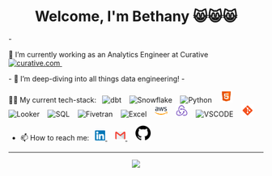 <h1 align="center"> Welcome, I'm Bethany 😸😸😸 </h1>
- <p>
  🔭 I’m currently working as an Analytics Engineer at Curative &nbsp;
  <a href="https://curative.com/" target="_blank" rel="noopener noreferrer">
    <img alt='curative.com'src="https://user-images.githubusercontent.com/27245530/153483575-122dcd0c-c511-4a72-9f66-3b7198e26a6f.png" width="20px" alt="curative.com">
  </a>
  &nbsp; &nbsp;
  </p>
- 🌱 I’m deep-diving into all things data engineering!
- <p> 👩‍💻 My current tech-stack: <span>&nbsp;
  <img alt='dbt' title='dbt' height="25" src="https://user-images.githubusercontent.com/95442334/213349441-deef5637-d615-4c32-a46b-d705e0c1e3c6.png"> &nbsp;&nbsp;
  <img alt='Snowflake' title='Snowflake' height="25" src="https://user-images.githubusercontent.com/95442334/213349702-8e4f2897-59d8-4c8f-84fe-f720ffb4dac6.png"> &nbsp;&nbsp;
  <img alt='Python' title='Python' height="25" src="https://user-images.githubusercontent.com/95442334/213349789-14dca69c-cde5-44b0-a31a-da6a65bb94c8.png"> &nbsp;&nbsp;
  <img alt='HTML' title='HTML' height="25" src="https://github.com/chandan-reddy-k/chandan-reddy-k/blob/master/assets/html.png"> &nbsp;&nbsp;
  <img alt='Looker' title='Looker' height="25" src="https://user-images.githubusercontent.com/95442334/213349893-10d1aed5-efbd-4c44-a95c-b1bb34a63b36.png"> &nbsp;&nbsp; 
  <img alt='SQL' title='SQL' height="25" src="https://user-images.githubusercontent.com/95442334/213350084-f2332fcf-8c81-48df-bb7b-be165b05dd62.png"> &nbsp;&nbsp;
  <img alt='Fivetran' title='Fivetran' height="25" src="https://user-images.githubusercontent.com/95442334/213350274-e6ad00af-6f50-4bb7-885b-1d620ac08d5e.png"> &nbsp;&nbsp;
  <img alt='Excel' title='Excel' height="25" src="https://user-images.githubusercontent.com/95442334/213350409-145af093-6eab-49e5-ab81-991eb23fba82.png"> &nbsp;&nbsp;
  <img alt='aws' title='aws' height="25" src="https://github.com/chandan-reddy-k/chandan-reddy-k/blob/master/assets/aws.png"> &nbsp;&nbsp;
  <img alt='GitHub' title='GitHub' height="25" src="https://github.com/chandan-reddy-k/chandan-reddy-k/blob/master/assets/redux.png"> &nbsp;&nbsp;
  <img alt='VSCODE' title='VSCODE' height="25" src="https://user-images.githubusercontent.com/27245530/153488260-9a32c177-802f-4752-95b8-5e53d17424ea.png"> &nbsp;&nbsp;
  <img alt='GIT' title='Git' height="25" src="https://github.com/chandan-reddy-k/chandan-reddy-k/blob/master/assets/git.png"> &nbsp;&nbsp;
  </span>
 </p>

- <p> 
  📫 How to reach me:  &nbsp; 
  <a href="https://www.linkedin.com/in/bethany-weisberg" target="_blank" rel="noopener noreferrer">
    <img src="https://github.com/chandan-reddy-k/chandan-reddy-k/blob/master/assets/linkedin.svg" width="20px"    alt="LinkedIn">
  </a>
  &nbsp; &nbsp;
  <a href="mailto:bweisberg6@gmail.com">
    <img alt='ealt='' mail me!' src="https://github.com/chandan-reddy-k/chandan-reddy-k/blob/master/assets/gmail.svg" width="20px" alt="email">
  </a>
  &nbsp; &nbsp;
  <a href="https://github.com/BethanyWeisberg"><img src="https://github.com/chandan-reddy-k/chandan-reddy-k/blob/master/assets/github.svg" width="30px" alt="mail"></a> &nbsp; &nbsp;
</p> 

----------

<p align="center"> 
  <img src="https://github-readme-stats.vercel.app/api?username=BethanyWeisberg&theme=radical&show_icons=true"/>
</p>
